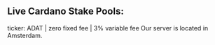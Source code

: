 ## Live Cardano Stake Pools:

ticker: ADAT | zero fixed fee | 3% variable fee
Our server is located in Amsterdam.

